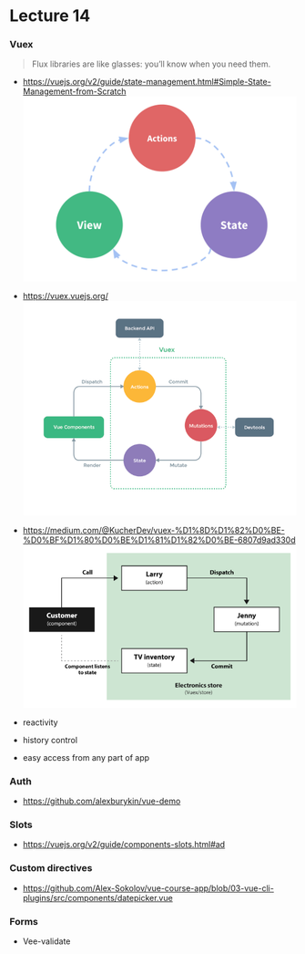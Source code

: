 # Lecture 14

### Vuex
>Flux libraries are like glasses: you’ll know when you need them.

- https://vuejs.org/v2/guide/state-management.html#Simple-State-Management-from-Scratch
![flow](./flow.png)

- https://vuex.vuejs.org/
![vuex](./vuex.png)

- https://medium.com/@KucherDev/vuex-%D1%8D%D1%82%D0%BE-%D0%BF%D1%80%D0%BE%D1%81%D1%82%D0%BE-6807d9ad330d
![store](./store.png)

- reactivity
- history control
- easy access from any part of app

### Auth
- https://github.com/alexburykin/vue-demo

### Slots
- https://vuejs.org/v2/guide/components-slots.html#ad

### Custom directives
- https://github.com/Alex-Sokolov/vue-course-app/blob/03-vue-cli-plugins/src/components/datepicker.vue

### Forms
- Vee-validate




